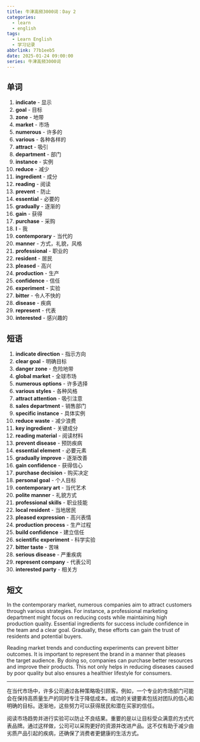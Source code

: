 ```yaml
---
title: 牛津高频3000词：Day 2
categories:
  - learn
  - english
tags:
  - Learn English
  - 学习记录
abbrlink: 77b1eeb5
date: 2025-01-24 09:00:00
series: 牛津高频3000词
---
```


## 单词
1. **indicate** - 显示
2. **goal** - 目标
3. **zone** - 地带
4. **market** - 市场
5. **numerous** - 许多的
6. **various** - 各种各样的
7. **attract** - 吸引
8. **department** - 部门
9. **instance** - 实例
10. **reduce** - 减少
11. **ingredient** - 成分
12. **reading** - 阅读
13. **prevent** - 防止
14. **essential** - 必要的
15. **gradually** - 逐渐的
16. **gain** - 获得
17. **purchase** - 采购
18. **I** - 我
19. **contemporary** - 当代的
20. **manner** - 方式，礼貌，风格
21. **professional** - 职业的
22. **resident** - 居民
23. **pleased** - 高兴
24. **production** - 生产
25. **confidence** - 信任
26. **experiment** - 实验
27. **bitter** - 令人不快的
28. **disease** - 疾病
29. **represent** - 代表
30. **interested** - 感兴趣的

## 短语
1. **indicate direction** - 指示方向
2. **clear goal** - 明确目标
3. **danger zone** - 危险地带
4. **global market** - 全球市场
5. **numerous options** - 许多选择
6. **various styles** - 各种风格
7. **attract attention** - 吸引注意
8. **sales department** - 销售部门
9. **specific instance** - 具体实例
10. **reduce waste** - 减少浪费
11. **key ingredient** - 关键成分
12. **reading material** - 阅读材料
13. **prevent disease** - 预防疾病
14. **essential element** - 必要元素
15. **gradually improve** - 逐渐改善
16. **gain confidence** - 获得信心
17. **purchase decision** - 购买决定
18. **personal goal** - 个人目标
19. **contemporary art** - 当代艺术
20. **polite manner** - 礼貌方式
21. **professional skills** - 职业技能
22. **local resident** - 当地居民
23. **pleased expression** - 高兴表情
24. **production process** - 生产过程
25. **build confidence** - 建立信任
26. **scientific experiment** - 科学实验
27. **bitter taste** - 苦味
28. **serious disease** - 严重疾病
29. **represent company** - 代表公司
30. **interested party** - 相关方

## 短文

In the contemporary market, numerous companies aim to attract customers through various strategies. For instance, a professional marketing department might focus on reducing costs while maintaining high production quality. Essential ingredients for success include confidence in the team and a clear goal. Gradually, these efforts can gain the trust of residents and potential buyers.

Reading market trends and conducting experiments can prevent bitter outcomes. It is important to represent the brand in a manner that pleases the target audience. By doing so, companies can purchase better resources and improve their products. This not only helps in reducing diseases caused by poor quality but also ensures a healthier lifestyle for consumers.

---

在当代市场中，许多公司通过各种策略吸引顾客。例如，一个专业的市场部门可能会在保持高质量生产的同时专注于降低成本。成功的关键要素包括对团队的信心和明确的目标。逐渐地，这些努力可以获得居民和潜在买家的信任。

阅读市场趋势并进行实验可以防止不良结果。重要的是以让目标受众满意的方式代表品牌。通过这样做，公司可以采购更好的资源并改进产品。这不仅有助于减少由劣质产品引起的疾病，还确保了消费者更健康的生活方式。